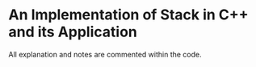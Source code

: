 # An Implementation of Stack in C++ and its Application

All explanation and notes are commented within the code.